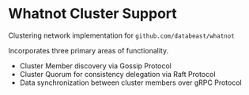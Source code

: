 # Whatnot Cluster Support

Clustering network implementation for `github.com/databeast/whatnot`

Incorporates three primary areas of functionality.

* Cluster Member discovery via Gossip Protocol
* Cluster Quorum for consistency delegation via Raft Protocol
* Data synchronization between cluster members over gRPC Protocol
